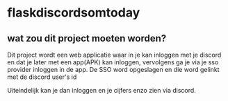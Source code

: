 # flaskdiscordsomtoday

## wat zou dit project moeten worden?


Dit project wordt een web applicatie waar in je kan inloggen met je discord en dat je later met een app(APK) kan inloggen, vervolgens ga je via je sso provider inloggen in de app. De SSO word opgeslagen en die word gelinkt met de discord user's id


Uiteindelijk kan je dan inloggen en je cijfers enzo zien via discord.
